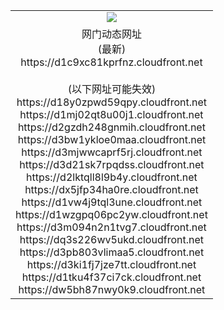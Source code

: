 ﻿<table>
  <tr></tr>
  <tr><td colspan=2 align=center><img src="https://d1c9xc81kprfnz.cloudfront.net/Up/oGate.jpg" /></td></tr>
  <tr><td colspan=2 align=center>网门动态网址<br/>(最新)
<br>https://d1c9xc81kprfnz.cloudfront.net
<br/><br/>(以下网址可能失效)
<br>https://d18y0zpwd59qpy.cloudfront.net
<br>https://d1mj02qt8u00j1.cloudfront.net
<br>https://d2gzdh248gnmih.cloudfront.net
<br>https://d3bw1ykloe0maa.cloudfront.net
<br>https://d3mjwwcaprf5rj.cloudfront.net
<br>https://d3d21sk7rpqdss.cloudfront.net
<br>https://d2lktqll8l9b4y.cloudfront.net
<br>https://dx5jfp34ha0re.cloudfront.net
<br>https://d1vw4j9tql3une.cloudfront.net
<br>https://d1wzgpq06pc2yw.cloudfront.net
<br>https://d3m094n2n1tvg7.cloudfront.net
<br>https://dq3s226wv5ukd.cloudfront.net
<br>https://d3pb803vlimaa5.cloudfront.net
<br>https://d3ki1fj7jze7tt.cloudfront.net
<br>https://d1tku4f37ci7ck.cloudfront.net
<br>https://dw5bh87nwy0k9.cloudfront.net
    </td>
  </tr>
</table>
